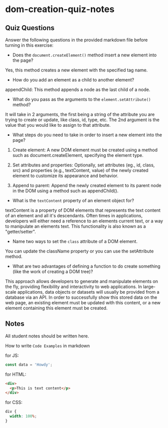 # dom-creation-quiz-notes

## Quiz Questions

Answer the following questions in the provided markdown file before turning in this exercise:

- Does the `document.createElement()` method insert a new element into the page?

Yes, this method creates a new element with the specified tag name.

- How do you add an element as a child to another element?

appendChild: This method appends a node as the last child of a node.

- What do you pass as the arguments to the `element.setAttribute()` method?

It will take in 2 arguments, the first being a string of the attribute you are trying to create or update, like class, id, type, etc. The 2nd argument is the value that you would like to assign to that attribute.

- What steps do you need to take in order to insert a new element into the page?

1. Create element: A new DOM element must be created using a method such as document.createElement, specifying the element type.

2. Set attributes and properties: Optionally, set attributes (eg., id, class, src) and properties (e.g., textContent, value) of the newly created element to customize its appearance and behavior.

3. Append to parent: Append the newly created element to its parent node in the DOM using a method such as appendChild().

- What is the `textContent` property of an element object for?

textContent is a property of DOM elements that represents the text content of an element and all it's descendants. Often times in applications, developers will either need a reference to an elements current text, or a way to manipulate an elements text. This functionality is also known as a "getter/setter".

- Name two ways to set the `class` attribute of a DOM element.

You can update the className property or you can use the setAttribute method.

- What are two advantages of defining a function to do create something (like the work of creating a DOM tree)?

This approach allows developers to generate and manipulate elements on the fly, providing flexibility and interactivity to web applications. In large-scale applications, data objects or datasets will usually be provided from a database via an API. In order to successfully show this stored data on the web page, an existing element must be updated with this content, or a new element containing this element must be created.

## Notes

All student notes should be written here.

How to write `Code Examples` in markdown

for JS:

```javascript
const data = 'Howdy';
```

for HTML:

```html
<div>
  <p>This is text content</p>
</div>
```

for CSS:

```css
div {
  width: 100%;
}
```

